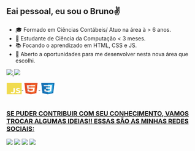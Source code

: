 ## Eai pessoal, eu sou o Bruno✌️

- 🎓 Formado em Ciências Contábeis/ Atuo na área à > 6 anos.
- 📘 Estudante de Ciência da Computação < 3 meses.
- 📚 Focando o aprendizado em HTML, CSS e JS.
- 🥳 Aberto a oportunidades para me desenvolver nesta nova área que escolhi.
  
 <div>
   <a href="https://github.com/bruno-mfogaca">
   <img height="180em" src="https://github-readme-stats.vercel.app/api?username=bruno-mfogaca&show_icons=true&theme=radical&include_all_commits=true&count_private=true"/>
   <img height="180em" src="https://github-readme-stats.vercel.app/api/top-langs/?username=bruno-mfogaca&layout=compact&langs_count=6&theme=tokyonight"/>
</div>
    
<div style="display: inline_block"><br>
  <img align="center" alt="Js" height="30" width="40" src="https://raw.githubusercontent.com/devicons/devicon/master/icons/javascript/javascript-plain.svg">
  <img align="center" alt="HTML" height="30" width="40" src="https://raw.githubusercontent.com/devicons/devicon/master/icons/html5/html5-original.svg">
  <img align="center" alt="CSS" height="30" width="40" src="https://raw.githubusercontent.com/devicons/devicon/master/icons/css3/css3-original.svg">
</div>
 
<br>

### SE PUDER CONTRIBUIR COM SEU CONHECIMENTO, VAMOS TROCAR ALGUMAS IDEIAS!! ESSAS SÃO AS MINHAS REDES SOCIAIS:

<div> 
  <a href="https://wa.me//554192241441?text=Olá,%20tudo%20bem?%20Identifiquei%20seu%20perfil%20e%20estou%20entrando%20em%20contato%20para%20trocarmos%20algumas%20ideias!%20O%20que%20acha?!" target="_blank" rel="noreferrer noopener"><img src="https://img.shields.io/badge/WhatsApp-25D366?style=for-the-badge&logo=whatsapp&logoColor=white" target="_blank" rel="noreferrer noopener"></a>
  <a href="https://instagram.com/_bruwnie" target="_blank" rel="noreferrer noopener"><img src="https://img.shields.io/badge/-Instagram-%23E4405F?style=for-the-badge&logo=instagram&logoColor=white" target="_blank" rel="noreferrer noopener"></a>
  <a href="mailto:brunomfogaca@outlook.com" rel="noreferrer noopener"><img src="https://img.shields.io/badge/Microsoft_Outlook-0078D4?style=for-the-badge&logo=microsoft-outlook&logoColor=white" target="_blank" rel="noreferrer noopener"></a>
  <a href="https://www.linkedin.com/in/bmfogaca" target="_blank" rel="noreferrer noopener"><img src="https://img.shields.io/badge/-LinkedIn-%230077B5?style=for-the-badge&logo=linkedin&logoColor=white" target="_blank" rel="noreferrer noopener"></a> 
</div>
